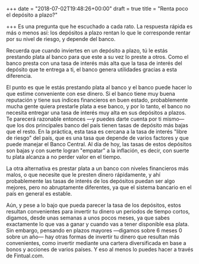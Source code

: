 +++
date = "2018-07-02T19:48:26+00:00"
draft = true
title = "Renta poco el depósito a plazo?"

+++
Es una pregunta que he escuchado a cada rato. La respuesta rápida es más o menos así: los depósitos a plazo rentan lo que le corresponde rentar por su nivel de riesgo, y depende del banco.  
  
Recuerda que cuando inviertes en un depósito a plazo, tú le estás prestando plata al banco para que este a su vez lo preste a otros. Como el banco presta con una tasa de interés más alta que la tasa de interés del depósito que te entrega a ti, el banco genera utilidades gracias a esta diferencia.

  
El punto es que le estás prestando plata al banco y el banco puede hacer lo que estime conveniente con ese dinero. Si el banco tiene muy buena reputación y tiene sus índices financieros en buen estado, probablemente mucha gente quiera prestarle plata a ese banco, y por lo tanto, el banco no necesita entregar una tasa de interés muy alta en sus depósitos a plazos. Te parecerá razonable entonces —y puedes darte cuenta por ti mismo— que los dos principales banco del país tienen tasas de depósito más bajas que el resto. En la práctica, esta tasa es cercana a la tasa de interés "libre de riesgo" del país, que es una tasa que depende de varios factores y que puede manejar el Banco Central. Al día de hoy, las tasas de estos depósitos son bajas y con suerte logran "empatar" a la inflación, es decir, con suerte tu plata alcanza a no perder valor en el tiempo.

La otra alternativa es prestar plata a un banco con niveles financieros más malos, o que necesite que le presten dinero rápidamente, y ahí probablemente las tasas de interés de los depósitos puedan ser algo mejores, pero no abruptamente diferentes, ya que el sistema bancario en el país en general es estable.  
  
Aún, y pese a lo bajo que pueda parecer la tasa de los depósitos, estos resultan convenientes para invertir tu dinero un periodos de tiempo cortos, digamos, desde unas semanas a unos pocos meses, ya que sabes exactamente lo que vas a ganar y cuando vas a tener disponible esa plata. Sin embargo, pensando en plazos mayores —digamos sobre 6 meses 0 sobre un año— hay otras formas de invertir tu dinero que resultan más convenientes, como invertir mediante una cartera diversificada en base a bonos y acciones de varios países. Y eso al menos lo puedes hacer a través de Fintual.com.